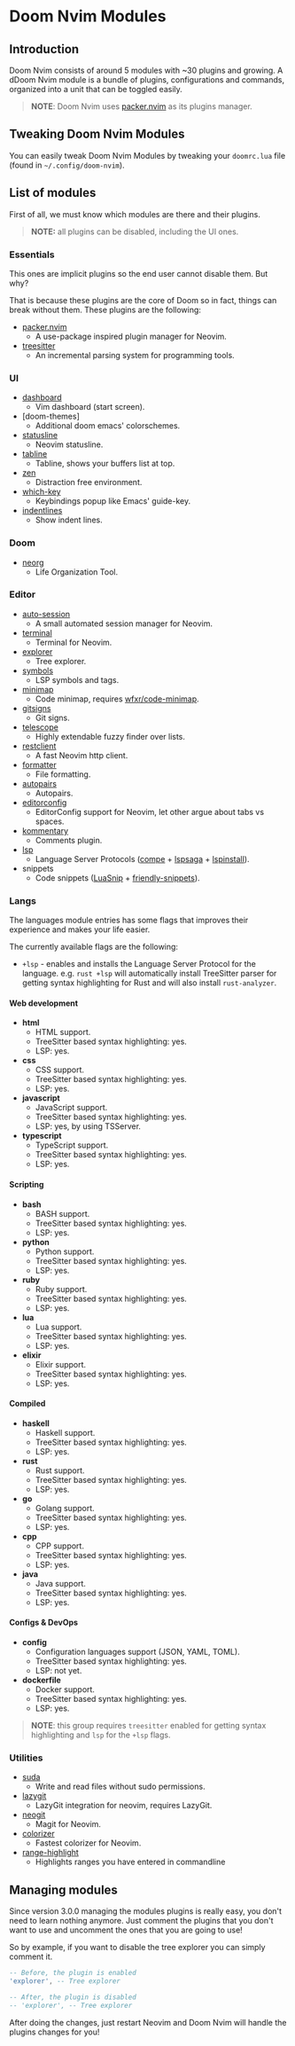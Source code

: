 # Doom Nvim Modules

## Introduction

Doom Nvim consists of around 5 modules with ~30 plugins and growing.
A dDoom Nvim module is a bundle of plugins, configurations and commands,
organized into a unit that can be toggled easily.

> **NOTE**: Doom Nvim uses [packer.nvim] as its plugins manager.

## Tweaking Doom Nvim Modules

You can easily tweak Doom Nvim Modules by tweaking your `doomrc.lua` file
(found in `~/.config/doom-nvim`).

## List of modules

First of all, we must know which modules are there and their plugins.

> **NOTE:** all plugins can be disabled, including the UI ones.

### Essentials

This ones are implicit plugins so the end user cannot disable them. But why?

That is because these plugins are the core of Doom so in fact, things can break
without them. These plugins are the following:

- [packer.nvim]
  - A use-package inspired plugin manager for Neovim.
- [treesitter]
  - An incremental parsing system for programming tools.

### UI

- [dashboard]
  - Vim dashboard (start screen).
- [doom-themes]
  - Additional doom emacs' colorschemes.
- [statusline]
  - Neovim statusline.
- [tabline]
  - Tabline, shows your buffers list at top.
- [zen]
  - Distraction free environment.
- [which-key]
  - Keybindings popup like Emacs' guide-key.
- [indentlines]
  - Show indent lines.

### Doom

- [neorg]
  - Life Organization Tool.

### Editor

- [auto-session]
  - A small automated session manager for Neovim.
- [terminal]
  - Terminal for Neovim.
- [explorer]
  - Tree explorer.
- [symbols]
  - LSP symbols and tags.
- [minimap]
  - Code minimap, requires [wfxr/code-minimap](https://github.com/wfxr/code-minimap).
- [gitsigns]
  - Git signs.
- [telescope]
  - Highly extendable fuzzy finder over lists.
- [restclient]
  - A fast Neovim http client.
- [formatter]
  - File formatting.
- [autopairs]
  - Autopairs.
- [editorconfig]
  - EditorConfig support for Neovim, let other argue about tabs vs spaces.
- [kommentary]
  - Comments plugin.
- [lsp]
  - Language Server Protocols ([compe] + [lspsaga] + [lspinstall]).
- snippets
  - Code snippets ([LuaSnip] + [friendly-snippets]).

### Langs

The languages module entries has some flags that improves their experience and
makes your life easier.

The currently available flags are the following:

- `+lsp` - enables and installs the Language Server Protocol for the language.
  e.g. `rust +lsp` will automatically install TreeSitter parser for getting
  syntax highlighting for Rust and will also install `rust-analyzer`.

#### Web development

- **html**
  - HTML support.
  - TreeSitter based syntax highlighting: yes.
  - LSP: yes.
- **css**
  - CSS support.
  - TreeSitter based syntax highlighting: yes.
  - LSP: yes.
- **javascript**
  - JavaScript support.
  - TreeSitter based syntax highlighting: yes.
  - LSP: yes, by using TSServer.
- **typescript**
  - TypeScript support.
  - TreeSitter based syntax highlighting: yes.
  - LSP: yes.

#### Scripting

- **bash**
  - BASH support.
  - TreeSitter based syntax highlighting: yes.
  - LSP: yes.
- **python**
  - Python support.
  - TreeSitter based syntax highlighting: yes.
  - LSP: yes.
- **ruby**
  - Ruby support.
  - TreeSitter based syntax highlighting: yes.
  - LSP: yes.
- **lua**
  - Lua support.
  - TreeSitter based syntax highlighting: yes.
  - LSP: yes.
- **elixir**
  - Elixir support.
  - TreeSitter based syntax highlighting: yes.
  - LSP: yes.

#### Compiled

- **haskell**
  - Haskell support.
  - TreeSitter based syntax highlighting: yes.
  - LSP: yes.
- **rust**
  - Rust support.
  - TreeSitter based syntax highlighting: yes.
  - LSP: yes.
- **go**
  - Golang support.
  - TreeSitter based syntax highlighting: yes.
  - LSP: yes.
- **cpp**
  - CPP support.
  - TreeSitter based syntax highlighting: yes.
  - LSP: yes.
- **java**
  - Java support.
  - TreeSitter based syntax highlighting: yes.
  - LSP: yes.

#### Configs & DevOps

- **config**
  - Configuration languages support (JSON, YAML, TOML).
  - TreeSitter based syntax highlighting: yes.
  - LSP: not yet.
- **dockerfile**
  - Docker support.
  - TreeSitter based syntax highlighting: yes.
  - LSP: yes.

> **NOTE**: this group requires `treesitter` enabled for getting syntax highlighting
> and `lsp` for the `+lsp` flags.

### Utilities

- [suda]
  - Write and read files without sudo permissions.
- [lazygit]
  - LazyGit integration for neovim, requires LazyGit.
- [neogit]
  - Magit for Neovim.
- [colorizer]
  - Fastest colorizer for Neovim.
- [range-highlight]
  - Highlights ranges you have entered in commandline

## Managing modules

Since version 3.0.0 managing the modules plugins is really easy, you don't need
to learn nothing anymore. Just comment the plugins that you don't want to use
and uncomment the ones that you are going to use!

So by example, if you want to disable the tree explorer you can simply comment it.

```lua
-- Before, the plugin is enabled
'explorer', -- Tree explorer

-- After, the plugin is disabled
-- 'explorer', -- Tree explorer
```

After doing the changes, just restart Neovim and Doom Nvim will handle the plugins
changes for you!

<!-- links to plugins -->

[packer.nvim]: https://github.com/wbthomason/packer.nvim
[treesitter]: https://github.com/nvim-treesitter/nvim-treesitter

[auto-session]: https://github.com/rmagatti/auto-session
[dashboard]: https://github.com/glepnir/dashboard-nvim
[explorer]: https://github.com/kyazdani42/nvim-tree.lua
[statusline]: https://github.com/glepnir/galaxyline.nvim
[tabline]: https://github.com/akinsho/nvim-bufferline.lua
[terminal]: https://github.com/akinsho/nvim-toggleterm.lua
[symbols]: https://github.com/simrat39/symbols-outline.nvim
[minimap]: https://github.com/wfxr/minimap.vim
[which-key]: https://github.com/folke/which-key.nvim
[zen]: https://github.com/kdav5758/TrueZen.nvim
[telescope]: https://github.com/nvim-telescope/telescope.nvim

[gitsigns]: https://github.com/lewis6991/gitsigns.nvim
[lazygit]: https://github.com/kdheepak/lazygit.nvim
[neogit]: https://github.com/TimUntersberger/neogit
[neorg]: https://github.com/vhyrro/neorg

[lsp]: https://github.com/neovim/nvim-lspconfig
[compe]: https://github.com/hrsh7th/nvim-compe
[lspsaga]: https://github.com/glepnir/lspsaga.nvim
[lspinstall]: https://github.com/kabouzeid/nvim-lspinstall
[LuaSnip]: https://github.com/L3MON4D3/LuaSnip
[friendly-snippets]: https://github.com/rafamadriz/friendly-snippets

[suda]: https://github.com/lambdalisue/suda.vim
[formatter]: https://github.com/lukas-reineke/format.nvim
[autopairs]: https://github.com/windwp/nvim-autopairs
[indentlines]: https://github.com/lukas-reineke/indent-blankline.nvim
[editorconfig]: https://github.com/editorconfig/editorconfig-vim
[kommentary]: https://github.com/b3nj5m1n/kommentary

[restclient]: https://github.com/NTBBloodbath/rest.nvim
[colorizer]: https://github.com/norcalli/nvim-colorizer.lua
[range-highlight]: https://github.com/winston0410/range-highlight.nvim
